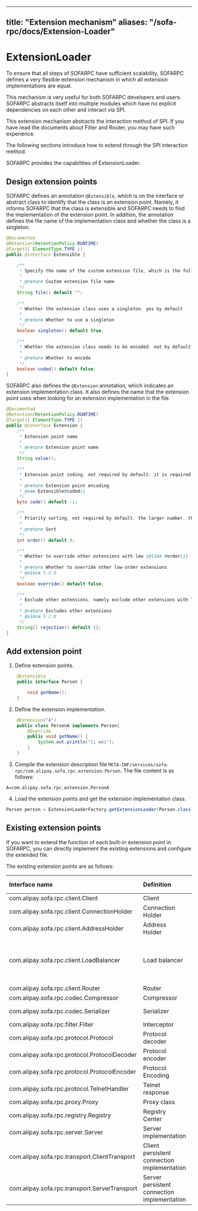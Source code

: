 
---
title: "Extension mechanism"
aliases: "/sofa-rpc/docs/Extension-Loader"
---


# ExtensionLoader

To ensure that all steps of SOFARPC have sufficient scalability, SOFARPC defines a very flexible extension mechanism in which all extension implementations are equal.

This mechanism is very useful for both SOFARPC developers and users. SOFARPC abstracts itself into multiple modules which have no explicit dependencies on each other and interact via SPI.

This extension mechanism abstracts the interaction method of SPI. If you have read the documents about Filter and Router, you may have such experience.

The following sections introduce how to extend through the SPI interaction method.

SOFARPC provides the capabilities of ExtensionLoader.


## Design extension points

SOFARPC defines an annotation `@Extensible`, which is on the interface or abstract class to identify that the class is an extension point. Namely, it informs SOFARPC that the class is extensible and SOFARPC needs to find the implementation of the extension point. In addition, the annotation defines the file name of the implementation class and whether the class is a singleton.

```java
@Documented
@Retention(RetentionPolicy.RUNTIME)
@Target({ ElementType.TYPE })
public @interface Extensible {

    /**
     * Specify the name of the custom extension file, which is the full class name by default
     *
     * @return Custom extension file name
     */
    String file() default "";

    /**
     * Whether the extension class uses a singleton, yes by default
     *
     * @return Whether to use a singleton
     */
    boolean singleton() default true;

    /**
     * Whether the extension class needs to be encoded, not by default
     *
     * @return Whether to encode
     */
    boolean coded() default false;
}
```

SOFARPC also defines the `@Extension` annotation, which indicates an extension implementation class. It also defines the name that the extension point uses when looking for an extension implementation in the file.

```java
@Documented
@Retention(RetentionPolicy.RUNTIME)
@Target({ ElementType.TYPE })
public @interface Extension {
    /**
     * Extension point name
     *
     * @return Extension point name
     */
    String value();

    /**
     * Extension point coding, not required by default; it is required when the interface needs to be encoded
     *
     * @return Extension point encoding
     * @see Extensible#coded()
     */
    byte code() default -1;

    /**
     * Priority sorting, not required by default, the larger number, the higher priority
     *
     * @return Sort
     */
    int order() default 0;

    /**
     * Whether to override other extensions with low {@link #order()}
     *
     * @return Whether to override other low-order extensions
     * @since 5.2.0
     */
    boolean override() default false;

    /**
     * Exclude other extensions, namely exclude other extensions with low {@link #order()}
     *
     * @return Excludes other extensions
     * @since 5.2.0
     */
    String[] rejection() default {};
}
```

## Add extension point

1. Define extension points.

```java
    @Extensible
    public interface Person {

        void getName();
    }
```

2. Define the extension implementation.

```java
    @Extension("A")
    public class PersonA implements Person{
        @Override
        public void getName() {
            System.out.println("li wei");
        }
    }
```

3. Compile the extension description file `META-INF/services/sofa-rpc/com.alipay.sofa.rpc.extension.Person`. The file content is as follows:

```plain
A=com.alipay.sofa.rpc.extension.PersonA
```

4. Load the extension points and get the extension implementation class.

```java
Person person = ExtensionLoaderFactory.getExtensionLoader(Person.class).getExtension("A");
```

## Existing extension points

If you want to extend the function of each built-in extension point in SOFARPC, you can directly implement the existing extensions and configure the extended file.

The existing extension points are as follows:

Interface name|Definition|Remarks|Built-in implementation
:-----|:-------|:------------|:-----
com.alipay.sofa.rpc.client.Client |Client | |Failover, Failfast
com.alipay.sofa.rpc.client.ConnectionHolder|Connection Holder | |AllConnect (all connections)
com.alipay.sofa.rpc.client.AddressHolder |Address Holder | | Single group, multiple groups
com.alipay.sofa.rpc.client.LoadBalancer |Load balancer| |Random, polling, least concurrency, consistency hash, native priority
com.alipay.sofa.rpc.client.Router |Router ||
com.alipay.sofa.rpc.codec.Compressor |Compressor | |snappy
com.alipay.sofa.rpc.codec.Serializer |Serializer | |Java, Hessian, PB
com.alipay.sofa.rpc.filter.Filter | Interceptor | |
com.alipay.sofa.rpc.protocol.Protocol |Protocol decoder | |Bolt, Dubbo, Rest
com.alipay.sofa.rpc.protocol.ProtocolDecoder | Protocol encoder| |Bolt
com.alipay.sofa.rpc.protocol.ProtocolEncoder |Protocol Encoding | |bolt
com.alipay.sofa.rpc.protocol.TelnetHandler | Telnet response| |Version, help, ls
com.alipay.sofa.rpc.proxy.Proxy |Proxy class | |Java, Javassist
com.alipay.sofa.rpc.registry.Registry | Registry Center | |ZooKeeper
com.alipay.sofa.rpc.server.Server |Server implementation | | Bolt, Rest
com.alipay.sofa.rpc.transport.ClientTransport | Client persistent connection implementation | | Netty
com.alipay.sofa.rpc.transport.ServerTransport | Server persistent connection implementation | | Netty
